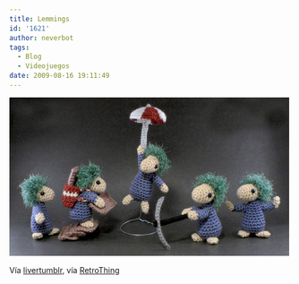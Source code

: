 ```yaml
---
title: Lemmings
id: '1621'
author: neverbot
tags:
  - Blog
  - Videojuegos
date: 2009-08-16 19:11:49
---
```


[![](./lemmings/jlqBbeSXCq98ch94uhZ17UZpo1_500.jpg)](http://livercake.tumblr.com/post/148255548/lemmings-l-puatron)

Vía [livertumblr](http://livercake.tumblr.com/post/148255548/lemmings-l-puatron), vía [RetroThing](http://www.retrothing.com/2009/07/woolen-lemmings.html)